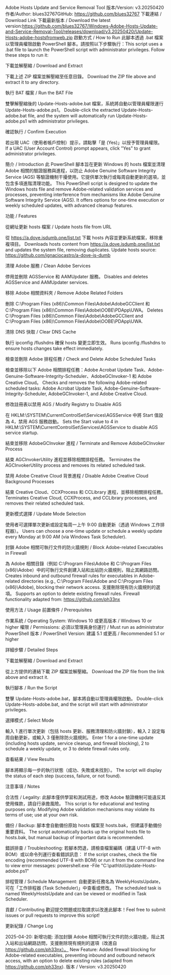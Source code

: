 Adobe Hosts Update and Service Removal Tool
版本/Version: v3.20250420作者/Author: blues32767GitHub: https://github.com/blues32767
下載連結 / Download Link
下載最新版本 / Download the latest version:https://github.com/blues32767/Windows-Adobe-Hosts-Update-and-Service-Removal-Tool/releases/download/v3.20250420/Update-Hosts-adobe-hostsfromweb.zip
啟動方式 / How to Run
此腳本透過 .bat 檔案以管理員權限啟動 PowerShell 腳本。請按照以下步驟執行：This script uses a .bat file to launch the PowerShell script with administrator privileges. Follow these steps to run it:

下載並解壓縮 / Download and Extract

下載上述 ZIP 檔案並解壓縮至任意目錄。
Download the ZIP file above and extract it to any directory.


執行 BAT 檔案 / Run the BAT File

雙擊解壓縮後的 Update-Hosts-adobe.bat 檔案，系統將自動以管理員權限運行 Update-Hosts-adobe.ps1。
Double-click the extracted Update-Hosts-adobe.bat file, and the system will automatically run Update-Hosts-adobe.ps1 with administrator privileges.


確認執行 / Confirm Execution

若出現 UAC（使用者帳戶控制）提示，請點擊「是 (Yes)」以授予管理員權限。
If a UAC (User Account Control) prompt appears, click "Yes" to grant administrator privileges.




簡介 / Introduction
此 PowerShell 腳本旨在更新 Windows 的 hosts 檔案並清理 Adobe 相關的驗證服務與進程，以防止 Adobe Genuine Software Integrity Service (AGS) 等驗證機制干擾使用。它提供單次執行或每周自動更新的選項，並包含多項進階清理功能。
This PowerShell script is designed to update the Windows hosts file and remove Adobe-related validation services and processes, preventing interference from mechanisms like Adobe Genuine Software Integrity Service (AGS). It offers options for one-time execution or weekly scheduled updates, with advanced cleanup features.

功能 / Features

從網址更新 hosts 檔案 / Update hosts file from URL

從 https://a.dove.isdumb.one/list.txt 下載 hosts 內容並更新系統檔案，移除重複項目。
Downloads hosts content from https://a.dove.isdumb.one/list.txt and updates the system file, removing duplicates.
Update hosts source: https://github.com/ignaciocastro/a-dove-is-dumb


清理 Adobe 服務 / Clean Adobe Services

停用並刪除 AGSService 和 AAMUpdater 服務。
Disables and deletes AGSService and AAMUpdater services.


移除 Adobe 相關資料夾 / Remove Adobe Related Folders

刪除 C:\Program Files (x86)\Common Files\Adobe\AdobeGCClient 和 C:\Program Files (x86)\Common Files\Adobe\OOBE\PDApp\UWA。
Deletes C:\Program Files (x86)\Common Files\Adobe\AdobeGCClient and C:\Program Files (x86)\Common Files\Adobe\OOBE\PDApp\UWA.


清除 DNS 快取 / Clear DNS Cache

執行 ipconfig /flushdns 確保 hosts 變更立即生效。
Runs ipconfig /flushdns to ensure hosts changes take effect immediately.


檢查並刪除 Adobe 排程任務 / Check and Delete Adobe Scheduled Tasks

檢查並移除以下 Adobe 相關排程任務：Adobe Acrobat Update Task、Adobe-Genuine-Software-Integrity-Scheduler、AdobeGCInvoker-1 和 Adobe Creative Cloud。
Checks and removes the following Adobe-related scheduled tasks: Adobe Acrobat Update Task, Adobe-Genuine-Software-Integrity-Scheduler, AdobeGCInvoker-1, and Adobe Creative Cloud.


修改註冊表以禁用 AGS / Modify Registry to Disable AGS

在 HKLM:\SYSTEM\CurrentControlSet\Services\AGSService 中將 Start 值設為 4，禁用 AGS 服務啟動。
Sets the Start value to 4 in HKLM:\SYSTEM\CurrentControlSet\Services\AGSService to disable AGS service startup.


結束並移除 AdobeGCInvoker 進程 / Terminate and Remove AdobeGCInvoker Process

結束 AGCInvokerUtility 進程並移除相關排程任務。
Terminates the AGCInvokerUtility process and removes its related scheduled task.


禁用 Adobe Creative Cloud 背景進程 / Disable Adobe Creative Cloud Background Processes

結束 Creative Cloud、CCXProcess 和 CCLibrary 進程，並移除相關排程任務。
Terminates Creative Cloud, CCXProcess, and CCLibrary processes, and removes their related scheduled task.


更新模式選擇 / Update Mode Selection

使用者可選擇單次更新或設定每周一上午 9:00 自動更新（透過 Windows 工作排程器）。
Users can choose a one-time update or schedule a weekly update every Monday at 9:00 AM (via Windows Task Scheduler).


封鎖 Adobe 相關可執行文件的防火牆規則 / Block Adobe-related Executables in Firewall

為 Adobe 相關目錄（例如 C:\Program Files\Adobe 和 C:\Program Files (x86)\Adobe）中的可執行文件創建入站和出站防火牆規則，阻止其網路訪問。
Creates inbound and outbound firewall rules for executables in Adobe-related directories (e.g., C:\Program Files\Adobe and C:\Program Files (x86)\Adobe), blocking their network access.
支援刪除現有防火牆規則的選項。
Supports an option to delete existing firewall rules.
Firewall functionality adapted from: https://github.com/ph33nx




使用方法 / Usage
前置條件 / Prerequisites

作業系統 / Operating System: Windows 10 或更高版本 / Windows 10 or higher
權限 / Permissions: 必須以管理員身份運行 / Must run as administrator
PowerShell 版本 / PowerShell Version: 建議 5.1 或更高 / Recommended 5.1 or higher

詳細步驟 / Detailed Steps

下載並解壓縮 / Download and Extract

從上方提供的連結下載 ZIP 檔案並解壓縮。
Download the ZIP file from the link above and extract it.


執行腳本 / Run the Script

雙擊 Update-Hosts-adobe.bat，腳本將自動以管理員權限啟動。
Double-click Update-Hosts-adobe.bat, and the script will start with administrator privileges.


選擇模式 / Select Mode

輸入 1 進行單次更新（包括 hosts 更新、服務清理和防火牆封鎖），輸入 2 設定每周自動更新，或輸入 3 僅刪除防火牆規則。
Enter 1 for a one-time update (including hosts update, service cleanup, and firewall blocking), 2 to schedule a weekly update, or 3 to delete firewall rules only.


查看結果 / View Results

腳本將顯示每一步的執行狀態（成功、失敗或未找到）。
The script will display the status of each step (success, failure, or not found).




注意事項 / Notes

合法性 / Legality: 此腳本僅供學習和測試用途，修改 Adobe 驗證機制可能違反其使用條款，請自行承擔風險。
This script is for educational and testing purposes only. Modifying Adobe validation mechanisms may violate its terms of use; use at your own risk.


備份 / Backup: 腳本會自動備份原始 hosts 檔案至 hosts.bak，但建議手動備份重要資料。
The script automatically backs up the original hosts file to hosts.bak, but manual backup of important data is recommended.


錯誤排查 / Troubleshooting: 若腳本閃退，請檢查檔案編碼（建議 UTF-8 with BOM）或以命令列運行查看錯誤訊息：
If the script crashes, check the file encoding (recommended UTF-8 with BOM) or run it from the command line to view error messages:
powershell.exe -File "C:\path\to\Update-Hosts-adobe.ps1"




排程管理 / Schedule Management: 自動更新任務名為 WeeklyHostsUpdate，可在「工作排程器 (Task Scheduler)」中查看或修改。
The scheduled task is named WeeklyHostsUpdate and can be viewed or modified in Task Scheduler.




貢獻 / Contributing
歡迎提交問題或拉取請求以改進此腳本！Feel free to submit issues or pull requests to improve this script!

更新紀錄 / Change Log

2025-04-20:
新增功能: 添加封鎖 Adobe 相關可執行文件的防火牆功能，阻止其入站和出站網路訪問，支援刪除現有規則的選項（改進自 https://github.com/ph33nx）。
New Feature: Added firewall blocking for Adobe-related executables, preventing inbound and outbound network access, with an option to delete existing rules (adapted from https://github.com/ph33nx).
版本 / Version: v3.20250420



